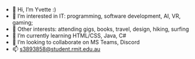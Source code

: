 - 👋 Hi, I’m Yvette :)
- 👀 I’m interested in IT: programming, software development, AI, VR, gaming; 
- 🐶 Other interests: attending gigs, books, travel, design, hiking, surfing
- 🌱 I’m currently learning HTML/CSS, Java, C# 
- 💞️ I’m looking to collaborate on MS Teams, Discord
- 📫 s3893858@student.rmit.edu.au

<!---
vet7/vet7 is a ✨ special ✨ repository because its `README.md` (this file) appears on your GitHub profile.
You can click the Preview link to take a look at your changes.
--->
